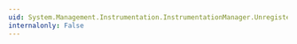 ```yaml
---
uid: System.Management.Instrumentation.InstrumentationManager.UnregisterAssembly(System.Reflection.Assembly)
internalonly: False
---
```

